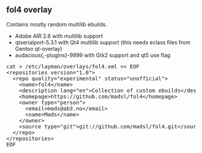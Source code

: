fol4 overlay
------------
Contains mostly random multilib ebuilds.

* Adobe AIR 2.6 with multilib support
* qtserialport-5.3.1 with Qt4 multilib support (this needs eclass files from Gentoo qt-overlay)
* audacious{,-plugins}-9999 with Gtk2 support and qt5 use flag

<pre>cat &gt; /etc/layman/overlays/fol4.xml &lt;&lt; EOF
&lt;repositories version="1.0"&gt;
  &lt;repo quality="experimental" status="unofficial"&gt;
    &lt;name&gt;fol4&lt;/name&gt;
    &lt;description lang="en"&gt;Collection of custom ebuilds&lt;/description&gt;
    &lt;homepage&gt;https://github.com/madsl/fol4&lt;/homepage&gt;
    &lt;owner type="person"&gt;
      &lt;email&gt;mads@ab3.no&lt;/email&gt;
      &lt;name&gt;Mads&lt;/name&gt;
    &lt;/owner&gt;
    &lt;source type="git"&gt;git://github.com/madsl/fol4.git&lt;/source&gt;
  &lt;/repo&gt;
&lt;/repositories&gt;
EOF</pre>
